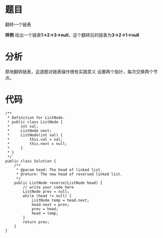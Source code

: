# 题目
翻转一个链表

**样例**
给出一个链表**1->2->3->null**，这个翻转后的链表为**3->2->1->null**

# 分析
原地翻转链表，这道题对链表操作很有实践意义
设置两个指针，每次交换两个节点。

# 代码
```
/**
 * Definition for ListNode.
 * public class ListNode {
 *     int val;
 *     ListNode next;
 *     ListNode(int val) {
 *         this.val = val;
 *         this.next = null;
 *     }
 * }
 */ 
public class Solution {
    /**
     * @param head: The head of linked list.
     * @return: The new head of reversed linked list.
     */
    public ListNode reverse(ListNode head) {
        // write your code here
        ListNode prev = null;
        while (head != null) {
            ListNode temp = head.next;
            head.next = prev;
            prev = head;
            head = temp;
        }
        return prev;
    }
}

```
